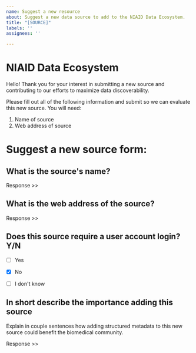 ```yaml
---
name: Suggest a new resource
about: Suggest a new data source to add to the NIAID Data Ecosystem.
title: "[SOURCE]"
labels: ''
assignees: ''

---
```


# NIAID Data Ecosystem

Hello! 
Thank you for your interest in submitting a new source and contributing to our efforts to maximize data discoverability. 

Please fill out all of the following information and submit so we can evaluate this new source.
You will need:

 1. Name of source
 2. Web address of source

# Suggest a new source form:

## What is the source's name?

Response >>

## What is the web address of the source?

Response >>

## Does this source require a user account login? Y/N

- [ ] Yes
- [x] No
- [ ] I don't know


## In short describe the importance adding this source

Explain in couple sentences how adding structured metadata to this new source could benefit the biomedical community.

Response >>
